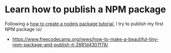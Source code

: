 # Learn how to publish a NPM package

Following a [how to create a nodejs package tutorial](https://codeforgeek.com/how-to-create-nodejs-npm-package/), I try to publish my first NPM package \o/


- https://www.freecodecamp.org/news/how-to-make-a-beautiful-tiny-npm-package-and-publish-it-2881d4307f78/